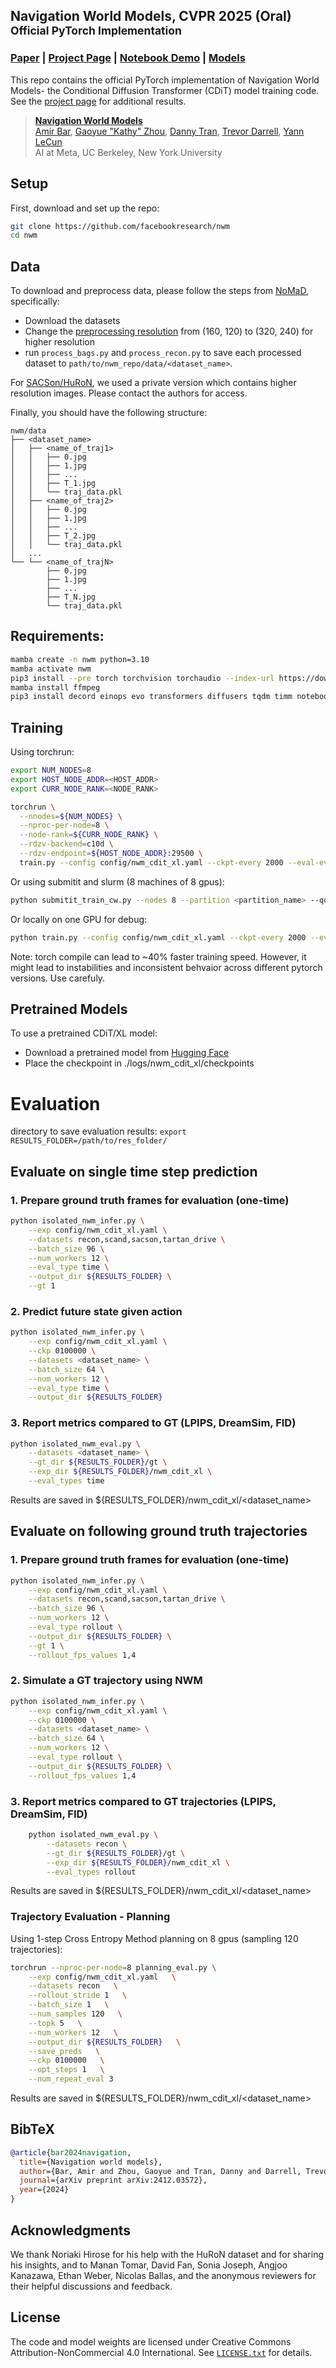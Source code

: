 ## Navigation World Models, CVPR 2025 (Oral) <br><sub>Official PyTorch Implementation</sub>

### [Paper](https://arxiv.org/abs/2412.03572) | [Project Page](https://www.amirbar.net/nwm/) | [Notebook Demo](interactive_model.ipynb) | [Models](https://huggingface.co/facebook/nwm)

This repo contains the official PyTorch implementation of Navigation World Models- the Conditional Diffusion Transformer (CDiT) model training code. See the [project page](https://www.amirbar.net/nwm) for additional results.

> [**Navigation World Models**](https://www.amirbar.net/nwm)<br>
> [Amir Bar](https://www.amirbar.net), [Gaoyue "Kathy" Zhou](https://gaoyuezhou.github.io/), [Danny Tran](https://dannytran123.github.io/), [Trevor Darrell](https://people.eecs.berkeley.edu/~trevor/), [Yann LeCun](http://yann.lecun.com/)
> <br>AI at Meta, UC Berkeley, New York University<br>

## Setup
First, download and set up the repo:

```bash
git clone https://github.com/facebookresearch/nwm
cd nwm
```

## Data
To download and preprocess data, please follow the steps from [NoMaD](https://github.com/robodhruv/visualnav-transformer?tab=readme-ov-file#data-wrangling), specifically:
- Download the datasets
- Change the [preprocessing resolution](https://github.com/robodhruv/visualnav-transformer/blob/main/train/vint_train/data/data_utils.py#L13) from (160, 120) to (320, 240) for higher resolution 
- run `process_bags.py` and `process_recon.py` to save each processed dataset to `path/to/nwm_repo/data/<dataset_name>`.

For [SACSon/HuRoN](https://sites.google.com/view/sacson-review/huron-dataset), we used a private version which contains higher resolution images. Please contact the authors for access.

Finally, you should have the following structure:

```
nwm/data
├── <dataset_name>
│   ├── <name_of_traj1>
│   │   ├── 0.jpg
│   │   ├── 1.jpg
│   │   ├── ...
│   │   ├── T_1.jpg
│   │   └── traj_data.pkl
│   ├── <name_of_traj2>
│   │   ├── 0.jpg
│   │   ├── 1.jpg
│   │   ├── ...
│   │   ├── T_2.jpg
│   │   └── traj_data.pkl
│   ...
└── └── <name_of_trajN>
    	├── 0.jpg
    	├── 1.jpg
    	├── ...
        ├── T_N.jpg
        └── traj_data.pkl
```  


## Requirements:
```bash
mamba create -n nwm python=3.10
mamba activate nwm
pip3 install --pre torch torchvision torchaudio --index-url https://download.pytorch.org/whl/nightly/cu126
mamba install ffmpeg
pip3 install decord einops evo transformers diffusers tqdm timm notebook dreamsim torcheval lpips ipywidgets
```

## Training

Using torchrun:
```bash
export NUM_NODES=8
export HOST_NODE_ADDR=<HOST_ADDR>
export CURR_NODE_RANK=<NODE_RANK>

torchrun \
  --nnodes=${NUM_NODES} \
  --nproc-per-node=8 \
  --node-rank=${CURR_NODE_RANK} \
  --rdzv-backend=c10d \
  --rdzv-endpoint=${HOST_NODE_ADDR}:29500 \
  train.py --config config/nwm_cdit_xl.yaml --ckpt-every 2000 --eval-every 10000 --bfloat16 1 --epochs 300 --torch-compile 0
```

Or using submitit and slurm (8 machines of 8 gpus):
```bash
python submitit_train_cw.py --nodes 8 --partition <partition_name> --qos <qos> --config config/nwm_cdit_xl.yaml --ckpt-every 2000 --eval-every 10000 --bfloat16 1 --epochs 300  --torch-compile 0
```

Or locally on one GPU for debug:
```bash
python train.py --config config/nwm_cdit_xl.yaml --ckpt-every 2000 --eval-every 10000 --bfloat16 1 --epochs 300  --torch-compile 0
```

Note: torch compile can lead to ~40%  faster training speed. However, it might lead to instabilities and inconsistent behvaior across different pytorch versions. Use carefuly.

## Pretrained Models
To use a pretrained CDiT/XL model:
- Download a pretrained model from [Hugging Face](https://huggingface.co/facebook/nwm)
- Place the checkpoint in ./logs/nwm_cdit_xl/checkpoints

# Evaluation

directory to save evaluation results:
`export RESULTS_FOLDER=/path/to/res_folder/`

## Evaluate on single time step prediction 

### 1. Prepare ground truth frames for evaluation (one-time)

```bash
python isolated_nwm_infer.py \
    --exp config/nwm_cdit_xl.yaml \
    --datasets recon,scand,sacson,tartan_drive \
    --batch_size 96 \
    --num_workers 12 \
    --eval_type time \
    --output_dir ${RESULTS_FOLDER} \
    --gt 1
```
### 2. Predict future state given action

```bash    
python isolated_nwm_infer.py \
    --exp config/nwm_cdit_xl.yaml \
    --ckp 0100000 \
    --datasets <dataset_name> \
    --batch_size 64 \
    --num_workers 12 \
    --eval_type time \
    --output_dir ${RESULTS_FOLDER}
```
### 3. Report metrics compared to GT (LPIPS, DreamSim, FID)

```bash    
python isolated_nwm_eval.py \
    --datasets <dataset_name> \
    --gt_dir ${RESULTS_FOLDER}/gt \
    --exp_dir ${RESULTS_FOLDER}/nwm_cdit_xl \
    --eval_types time
```
Results are saved in ${RESULTS_FOLDER}/nwm_cdit_xl/<dataset_name>

## Evaluate on following ground truth trajectories

### 1. Prepare ground truth frames for evaluation (one-time)

```bash
python isolated_nwm_infer.py \
    --exp config/nwm_cdit_xl.yaml \
    --datasets recon,scand,sacson,tartan_drive \
    --batch_size 96 \
    --num_workers 12 \
    --eval_type rollout \
    --output_dir ${RESULTS_FOLDER} \
    --gt 1 \
    --rollout_fps_values 1,4
```
### 2. Simulate a GT trajectory using NWM
```bash
python isolated_nwm_infer.py \
    --exp config/nwm_cdit_xl.yaml \
    --ckp 0100000 \
    --datasets <dataset_name> \
    --batch_size 64 \
    --num_workers 12 \
    --eval_type rollout \
    --output_dir ${RESULTS_FOLDER} \
    --rollout_fps_values 1,4
```

### 3. Report metrics compared to GT trajectories (LPIPS, DreamSim, FID)
```bash
    python isolated_nwm_eval.py \
        --datasets recon \
        --gt_dir ${RESULTS_FOLDER}/gt \
        --exp_dir ${RESULTS_FOLDER}/nwm_cdit_xl \
        --eval_types rollout
```
Results are saved in ${RESULTS_FOLDER}/nwm_cdit_xl/<dataset_name>

### Trajectory Evaluation - Planning

Using 1-step Cross Entropy Method planning on 8 gpus (sampling 120 trajectories):
```bash
torchrun --nproc-per-node=8 planning_eval.py \
    --exp config/nwm_cdit_xl.yaml   \
    --datasets recon   \
    --rollout_stride 1   \
    --batch_size 1   \
    --num_samples 120   \
    --topk 5   \
    --num_workers 12   \
    --output_dir ${RESULTS_FOLDER}   \
    --save_preds   \
    --ckp 0100000   \
    --opt_steps 1   \
    --num_repeat_eval 3
```
Results are saved in ${RESULTS_FOLDER}/nwm_cdit_xl/<dataset_name>

## BibTeX

```bibtex
@article{bar2024navigation,
  title={Navigation world models},
  author={Bar, Amir and Zhou, Gaoyue and Tran, Danny and Darrell, Trevor and LeCun, Yann},
  journal={arXiv preprint arXiv:2412.03572},
  year={2024}
}
```

## Acknowledgments
We thank Noriaki Hirose for his help with the HuRoN dataset and for sharing his insights, and to Manan Tomar, David Fan, Sonia Joseph, Angjoo Kanazawa, Ethan Weber, Nicolas Ballas, and the anonymous reviewers for their helpful discussions and feedback.

## License
The code and model weights are licensed under Creative Commons Attribution-NonCommercial 4.0 International. See [`LICENSE.txt`](LICENSE.txt) for details.